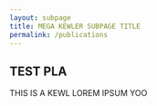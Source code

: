 ```yaml
---
layout: subpage
title: MEGA KEWLER SUBPAGE TITLE
permalink: /publications
---
```


## TEST PLA

THIS IS A KEWL LOREM IPSUM YOO
